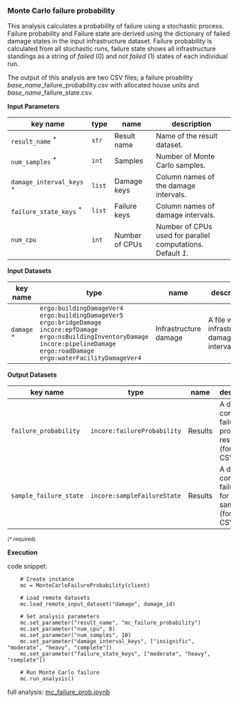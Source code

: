  ### Monte Carlo failure probability

This analysis calculates a probability of failure using a stochastic process. Failure probability and Failure state are derived 
using the dictionary of failed damage states in the input infrastructure dataset. Failure probability is calculated from all
stochastic runs, failure state shows all infrastructure standings as a string of *failed* (0) and *not failed* (1) states 
of each individual run.

The output of this analysis are two CSV files; a failure proability *base_name*_failure_probability.csv with allocated house units
and  *base_name*_failure_state.csv.
                                
**Input Parameters**

key name | type | name | description
--- | --- | --- | ---
`result_name` <sup>*</sup> | `str` | Result name | Name of the result dataset.
`num_samples` <sup>*</sup> | `int` | Samples | Number of Monte Carlo samples.
`damage_interval_keys` <sup>*</sup> | `list` | Damage keys | Column names of the damage intervals.
`failure_state_keys` <sup>*</sup> | `list` | Failure keys | Column names of damage intervals.
`num_cpu` | `int` | Number of CPUs | Number of CPUs used for parallel computations. <br>Default *1*.

**Input Datasets**

key name | type | name | description
--- | --- | --- | ---
`damage` <sup>*</sup> | `ergo:buildingDamageVer4`<br>`ergo:buildingDamageVer5`<br>`ergo:bridgeDamage`<br>`incore:epfDamage`<br>`ergo:nsBuildingInventoryDamage`<br>`incore:pipelineDamage`<br>`ergo:roadDamage`<br>`ergo:waterFacilityDamageVer4` | Infrastructure damage | A file with infrastructure damage intervals.
                        
**Output Datasets**

key name | type | name | description
--- | --- | --- | ---
`failure_probability` | `incore:failureProbability` | Results | A dataset containing failure probability results <br>(format: CSV).
`sample_failure_state` | `incore:sampleFailureState` | Results | A dataset containing failure state for each sample <br>(format: CSV).
                    
<small>(* required)</small>

**Execution**

code snippet:

```
    # Create instance
    mc = MonteCarloFailureProbability(client)

    # Load remote datasets
    mc.load_remote_input_dataset("damage", damage_id)

    # Set analysis parameters
    mc.set_parameter("result_name", "mc_failure_probability")
    mc.set_parameter("num_cpu", 8)
    mc.set_parameter("num_samples", 10)
    mc.set_parameter("damage_interval_keys", ["insignific", "moderate", "heavy", "complete"])
    mc.set_parameter("failure_state_keys", ["moderate", "heavy", "complete"])

    # Run Monte Carlo failure
    mc.run_analysis()
```

full analysis: [mc_failure_prob.ipynb](https://github.com/IN-CORE/incore-docs/blob/master/notebooks/mc_failure_prob.ipynb)